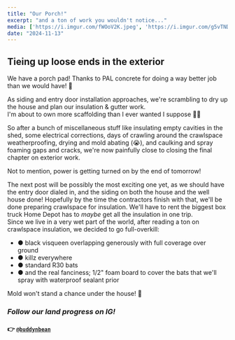 ```yaml
---
title: "Our Porch!"
excerpt: "and a ton of work you wouldn't notice..."
media: ['https://i.imgur.com/fWOoV2K.jpeg', 'https://i.imgur.com/g5vTND0.jpeg', 'https://i.imgur.com/3u0DMMR.jpeg', 'https://i.imgur.com/Ng8f3wC.jpeg', 'https://i.imgur.com/puOLGJc.jpeg']
date: "2024-11-13"
---
```


## Tieing up loose ends in the exterior
We have a porch pad! Thanks to PAL concrete for doing a way better job than we would have! 🎉

As siding and entry door installation approaches, we're scrambling to dry up the house and plan our insulation & gutter work. \
I'm about to own more scaffolding than I ever wanted I suppose 🤷‍♀️

So after a bunch of miscellaneous stuff like insulating empty cavities in the shed, some electrical corrections, days of crawling around the crawlspace weatherproofing, drying and mold abating (😭), and caulking and spray foaming gaps and cracks, we're now painfully close to closing the final chapter on exterior work.

Not to mention, power is getting turned on by the end of tomorrow!

The next post will be possibly the most exciting one yet, as we should have the entry door dialed in, and the siding on both the house and the well house done! Hopefully by the time the contractors finish with that, we'll be done preparing crawlspace for insulation. We'll have to rent the biggest box truck Home Depot has to *maybe* get all the insulation in one trip. \
Since we live in a very wet part of the world, after reading a ton on crawlspace insulation, we decided to go full-overkill:
* ● black visqueen overlapping generously with full coverage over ground
* ● killz everywhere
* ● standard R30 bats
* ● and the real fanciness; 1/2" foam board to cover the bats that we'll spray with waterproof sealant prior

Mold won't stand a chance under the house! 💪

### *Follow our land progress on IG!*
#### 👉 [`@buddynbean`](https://instagram.com/buddynbean)
